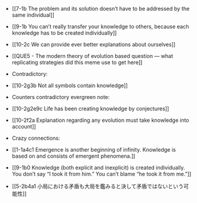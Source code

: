 - [[7-1b The problem and its solution doesn’t have to be addressed by the same individual]]
- [[9-1b You can’t really transfer your knowledge to others, because each knowledge has to be created individually]]
- [[10-2c We can provide ever better explanations about ourselves]]

- [[QUE5 - The modern theory of evolution based question — what replicating strategies did this meme use to get here]]

- Contradictory:
- [[10-2g3b Not all symbols contain knowledge]]

- Counters contradictory evergreen note:
- [[10-2g2e9c Life has been creating knowledge by conjectures]]
- [[10-2f2a Explanation regarding any evolution must take knowledge into account]]

- Crazy connections:
- [[1-1a4c1 Emergence is another beginning of infinity. Knowledge is based on and consists of emergent phenomena.]]
- [[9-1b0 Knowledge (both explicit and inexplicit) is created individually. You don’t say “I took it from him.” You can’t blame “he took it from me.”]]
- [[5-2b4a1 小局における矛盾も大局を鑑みると決して矛盾ではないという可能性]]
